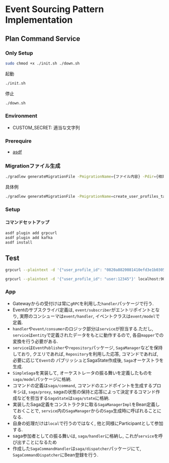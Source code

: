 # Event Sourcing Pattern Implementation

## Plan Command Service

### Only Setup
``` sh
sudo chmod +x ./init.sh ./down.sh 
```

起動
``` sh
./init.sh
```

停止
``` sh
./down.sh
```

### Environment
- CUSTOM_SECRET: 適当な文字列

### Prerequire
- [asdf](./setup_asdf.md)

### Migrationファイル生成
``` sh
./gradlew generateMigrationFile -PmigrationName={ファイル内容} -Pdir={相対ディレクトリ}
```

具体例
``` sh
./gradlew generateMigrationFile -PmigrationName=create_user_profiles_table -Pdir=ddl
```

### Setup
#### コマンドセットアップ
``` sh
asdf plugin add grpcurl
asdf plugin add kafka
asdf install
```

## Test
``` sh
grpcurl --plaintext -d '{"user_profile_id": "0820a8820081410efd3e1b0305045141"}' localhost:9080 userprofile.v1.UserProfileService/FindUserProfile
```

```sh
grpcurl --plaintext -d '{"user_profile_id": "user:12345"}' localhost:9080 userprofile.v1.UserProfileService/FindUserProfileByUserId
```

### App
- Gatewayからの受付けは常に`gRPC`を利用した`handler`パッケージで行う.
- Eventのサブスクライバ定義は, `event/subscriber`がエントリポイントとなり, 実際のコンシューマは`event/handler`, イベントクラスは`event/model`で定義.
- `handler`や`event/consumer`のロジック部分は`service`が担当する.ただし, `service`は`entity`で定義されたデータをもとに動作するので, 各自`mapper`での変換を行う必要がある.
- `service`は`EventPublisher`や`repository`パッケージ, `SagaManager`などを保持しており, クエリであれば, `Repository`を利用した応答, コマンドであれば, 必要に応じて`Event`の
  パブリッシュとSagaState作成後, `Saga`オーケストラを生成.
- `SimpleSaga`を実装して, オーケストレータの振る舞いを定義したものを`saga/model`パッケージに格納.
- コマンドの定義は`saga/command`, コマンドのエンドポイントを生成するプロキシは, `saga/proxy`, sagaの状態の保持と応答によって決定するコマンド作成などを担当する`SagaState`は`saga/state`に格納.
- 実装したSaga定義をコンストラクタに取る`SagaManagerImpl`をBean定義しておくことで, `service`内の`SagaManager`からの`Saga`生成時に呼ばれることになる.
- 自身の処理だけは`local`で行うのではなく, 他と同様にParticipantとして参加する.
- saga参加者としての振る舞いは, `saga/handler`に格納し, これが`service`を呼び出すことになるため
- 作成した`SagaCommandHandler`は`saga/dispatcher`パッケージにて, `SagaCommandDispatcher`にBean登録を行う.